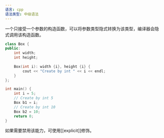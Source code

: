 ```yaml
---
语言: cpp
语法类型: 中级语法
---
```

一个只接受一个参数的构造函数，可以将参数类型隐式转换为该类型，编译器会隐式调用该构造函数。

```cpp
class Box {
public:
    int width;
    int height;
  
    Box(int i): width {i}, height {i} {
        cout << "Create by int " << i << endl;
    }
};

int main() {
    int i = 5;
    // Create by int 5
    Box b1 = i;
    // Create by int 10
    Box b2 = 10;
    return 0;
}
```

如果需要禁用该能力，可使用[[explicit]]修饰。